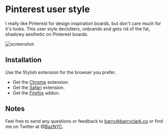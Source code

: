# Pinterest user style

I really like Pinterest for design inspiration boards, but don't care much for it's looks. This user style declutters, unbrands and gets rid of the fat, shadowy aesthetic on Pinterest boards. 

<img src="https://raw.github.com/barryclark/pinterest-user-style/master/screenshot.png" alt="screenshot" />

## Installation
Use the Stylish extension for the browser you prefer.  
 * Get the [Chrome][3] extension.
 * Get the [Safari][4] extension.
 * Get the [Firefox][5] addon.

## Notes
Feel free to send any questions or feedback to [barry@barryclark.co][1] or find me on Twitter at @[BazNYC][2].


[1]: mailto:connor@connorsears.com        "Email Barry"
[2]: http://twitter.com/baznyc            "Barry Clark on Twitter"
[3]: https://chrome.google.com/webstore/detail/stylish/fjnbnpbmkenffdnngjfgmeleoegfcffe "Stylish for Chrome"
[4]: http://sobolev.us/stylish/ "Stylish for Safari"
[5]: https://addons.mozilla.org/fr/firefox/addon/stylish/ "Stylish for Firefox"
